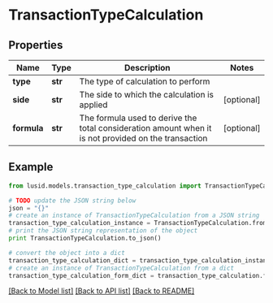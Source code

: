 # TransactionTypeCalculation


## Properties
Name | Type | Description | Notes
------------ | ------------- | ------------- | -------------
**type** | **str** | The type of calculation to perform | 
**side** | **str** | The side to which the calculation is applied | [optional] 
**formula** | **str** | The formula used to derive the total consideration amount when it is not provided on the transaction | [optional] 

## Example

```python
from lusid.models.transaction_type_calculation import TransactionTypeCalculation

# TODO update the JSON string below
json = "{}"
# create an instance of TransactionTypeCalculation from a JSON string
transaction_type_calculation_instance = TransactionTypeCalculation.from_json(json)
# print the JSON string representation of the object
print TransactionTypeCalculation.to_json()

# convert the object into a dict
transaction_type_calculation_dict = transaction_type_calculation_instance.to_dict()
# create an instance of TransactionTypeCalculation from a dict
transaction_type_calculation_form_dict = transaction_type_calculation.from_dict(transaction_type_calculation_dict)
```
[[Back to Model list]](../README.md#documentation-for-models) [[Back to API list]](../README.md#documentation-for-api-endpoints) [[Back to README]](../README.md)


